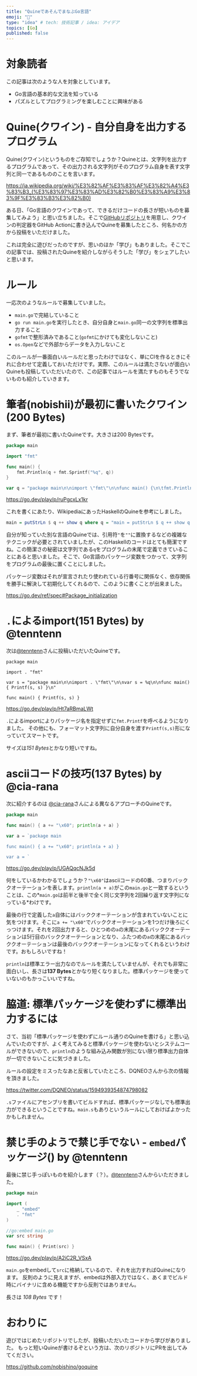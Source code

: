 ```yaml
---
title: "QuineであそんでまなぶGo言語"
emoji: "👻"
type: "idea" # tech: 技術記事 / idea: アイデア
topics: [Go]
published: false
---
```


# 対象読者

この記事は次のような人を対象としています。

- Go言語の基本的な文法を知っている
- パズルとしてプログラミングを楽しむことに興味がある

# Quine(クワイン) - 自分自身を出力するプログラム

Quine(クワイン)というものをご存知でしょうか？Quineとは、文字列を出力するプログラムであって、その出力される文字列がそのプログラム自身を表す文字列と同一であるもののことを言います。

https://ja.wikipedia.org/wiki/%E3%82%AF%E3%83%AF%E3%82%A4%E3%83%B3_(%E3%83%97%E3%83%AD%E3%82%B0%E3%83%A9%E3%83%9F%E3%83%B3%E3%82%B0)

ある日、「Go言語のクワインであって、できるだけコードの長さが短いものを募集してみよう」と思い立ちました。そこで[GitHubリポジトリ](https://github.com/nobishino/goquine)を用意し、クワインの判定器をGitHub Actionに書き込んでQuineを募集したところ、何名かの方から投稿をいただけました。

これは完全に遊びだったのですが、思いのほか「学び」もありました。そこでこの記事では、投稿されたQuineを紹介しながらそうした「学び」をシェアしたいと思います。

# ルール

一応次のようなルールで募集していました。

- `main.go`で完結していること
- `go run main.go`を実行したとき、自分自身と`main.go`同一の文字列を標準出力すること
- `gofmt`で整形済みであること(`gofmt`にかけても変化しないこと)
- `os.Open`などで外部からデータを入力しないこと

このルールが一番面白いルールだと思ったわけではなく、単にCIを作るときにそれに合わせて定義しておいただけです。実際、このルールは満たさないが面白いQuineも投稿していただいたので、この記事ではルールを満たすものもそうでないものも紹介していきます。

# 筆者(nobishii)が最初に書いたクワイン(200 Bytes)

まず、筆者が最初に書いたQuineです。大きさは200 Bytesです。

```go
package main

import "fmt"

func main() {
	fmt.Println(q + fmt.Sprintf("%q", q))
}

var q = "package main\n\nimport \"fmt\"\n\nfunc main() {\n\tfmt.Println(q + fmt.Sprintf(\"%q\", q))\n}\n\nvar q = "
```

https://go.dev/play/p/ruPgcxLx1kr

これを書くにあたり、WikipediaにあったHaskellのQuineを参考にしました。

```haskell
main = putStrLn $ q ++ show q where q = "main = putStrLn $ q ++ show q where q = "
```

自分が知っていた別な言語のQuineでは、引用符`"`を`""`に置換するなどの複雑なテクニックが必要とされていましたが、このHaskellのコードはとても簡潔ですね。この簡潔さの秘密は文字列である`q`をプログラムの末尾で定義できていることにあると思いました。そこで、Go言語のパッケージ変数をつかって、文字列をプログラムの最後に置くことにしました。

パッケージ変数はそれが宣言されたり使われている行番号に関係なく、依存関係を勝手に解決して初期化してくれるので、このように書くことが出来ました。

https://go.dev/ref/spec#Package_initialization

# `.`によるimport(151 Bytes)  by @tenntenn 

次は[@tenntenn](https://github.com/tenntenn)さんに投稿いただいたQuineです。

```
package main

import . "fmt"

var s = "package main\n\nimport . \"fmt\"\n\nvar s = %q\n\nfunc main() { Printf(s, s) }\n"

func main() { Printf(s, s) }
```

https://go.dev/play/p/Ht7aRBmaLWt

`.`によるimportによりパッケージ名を指定せずに`fmt.Printf`を呼べるようになりました。
その他にも、フォーマット文字列に自分自身を渡す`Printf(s,s)`形になっていてスマートです。

サイズは*151 Bytes*とかなり短いですね。

# asciiコードの技巧(137 Bytes) by @cia-rana

次に紹介するのは [@cia-rana](https://github.com/cia-rana)さんによる異なるアプローチのQuineです。

```go
package main

func main() { a += "\x60"; println(a + a) }

var a = `package main

func main() { a += "\x60"; println(a + a) }

var a = `
```

https://go.dev/play/p/UGAQqcNJk5d

何をしているかわかるでしょうか？`"\x60"`はasciiコードの60番、つまりバッククオーテーションを表します。`println(a + a)`がこの`main.go`と一致するということは、この*`main.go`は前半と後半で全く同じ文字列を2回繰り返す文字列になっている*わけです。

最後の行で定義した`a`自体にはバッククオーテーションが含まれていないことに気をつけます。そこに`a += "\x60"`でバッククオーテーションを1つだけ後ろにくっつけます。それを2回出力すると、ひとつめの`a`の末尾にあるバッククオーテーションは5行目のバッククオーテーションとなり、ふたつめの`a`の末尾にあるバッククオーテーションは最後のバッククオーテーションになってくれるというわけです。おもしろいですね！

`println`は標準エラー出力なのでルールを満たしていませんが、それでも非常に面白いし、長さは**137 Bytes**とかなり短くなりました。標準パッケージを使っていないのもかっこいいですね。

# 脇道: 標準パッケージを使わずに標準出力するには

さて、当初「標準パッケージを使わずにルール通りのQuineを書ける」と思い込んでいたのですが、よく考えてみると標準パッケージを使わないとシステムコールができないので、`println`のような組み込み関数が別にない限り標準出力自体が一切できないことに気づきました。

ルールの設定をミスったなあと反省していたところ、DQNEOさんから次の情報を頂きました。

https://twitter.com/DQNEO/status/1594939354874798082

`.s`ファイルにアセンブリを書いてビルドすれば、標準パッケージなしでも標準出力ができるということですね。`main.s`もありというルールにしておけばよかったかもしれません。

# 禁じ手のようで禁じ手でない - `embed`パッケージ() by @tenntenn

最後に禁じ手っぽいものを紹介します（？）。[@tenntenn](https://github.com/tenntenn)さんからいただきました。

```go
package main

import (
	_ "embed"
	. "fmt"
)

//go:embed main.go
var src string

func main() { Print(src) }
```

https://go.dev/play/p/A2iC2R_VSxA

`main.go`をembedして`src`に格納しているので、それを出力すればQuineになります。
反則のように見えますが、embedは外部入力ではなく、あくまでビルド時にバイナリに含める機能ですから反則ではありません。

長さは *108 Bytes* です！


# おわりに

遊びではじめたリポジトリでしたが、投稿いただいたコードから学びがありました。
もっと短いQuineが書けるぞという方は、次のリポジトリにPRを出してみてください。

https://github.com/nobishino/goquine